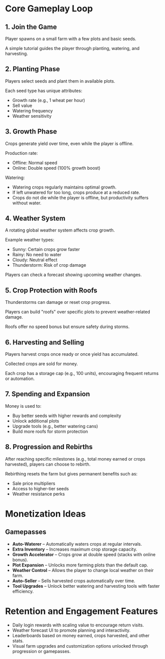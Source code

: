 # Core Gameplay Loop

## 1. Join the Game
Player spawns on a small farm with a few plots and basic seeds.

A simple tutorial guides the player through planting, watering, and harvesting.

## 2. Planting Phase
Players select seeds and plant them in available plots.

Each seed type has unique attributes:
- Growth rate (e.g., 1 wheat per hour)
- Sell value
- Watering frequency
- Weather sensitivity

## 3. Growth Phase
Crops generate yield over time, even while the player is offline.

Production rate:
- Offline: Normal speed
- Online: Double speed (100% growth boost)

Watering:
- Watering crops regularly maintains optimal growth.
- If left unwatered for too long, crops produce at a reduced rate.
- Crops do not die while the player is offline, but productivity suffers without water.

## 4. Weather System
A rotating global weather system affects crop growth.

Example weather types:
- Sunny: Certain crops grow faster
- Rainy: No need to water
- Cloudy: Neutral effect
- Thunderstorm: Risk of crop damage

Players can check a forecast showing upcoming weather changes.

## 5. Crop Protection with Roofs
Thunderstorms can damage or reset crop progress.

Players can build "roofs" over specific plots to prevent weather-related damage.

Roofs offer no speed bonus but ensure safety during storms.

## 6. Harvesting and Selling
Players harvest crops once ready or once yield has accumulated.

Collected crops are sold for money.

Each crop has a storage cap (e.g., 100 units), encouraging frequent returns or automation.

## 7. Spending and Expansion
Money is used to:
- Buy better seeds with higher rewards and complexity
- Unlock additional plots
- Upgrade tools (e.g., better watering cans)
- Build more roofs for storm protection

## 8. Progression and Rebirths
After reaching specific milestones (e.g., total money earned or crops harvested), players can choose to rebirth.

Rebirthing resets the farm but gives permanent benefits such as:
- Sale price multipliers
- Access to higher-tier seeds
- Weather resistance perks

# Monetization Ideas

## Gamepasses
- **Auto-Waterer** – Automatically waters crops at regular intervals.
- **Extra Inventory** – Increases maximum crop storage capacity.
- **Growth Accelerator** – Crops grow at double speed (stacks with online bonus).
- **Plot Expansion** – Unlocks more farming plots than the default cap.
- **Weather Control** – Allows the player to change local weather on their farm.
- **Auto-Seller** – Sells harvested crops automatically over time.
- **Tool Upgrades** – Unlock better watering and harvesting tools with faster efficiency.

# Retention and Engagement Features
- Daily login rewards with scaling value to encourage return visits.
- Weather forecast UI to promote planning and interactivity.
- Leaderboards based on money earned, crops harvested, and other stats.
- Visual farm upgrades and customization options unlocked through progression or gamepasses.